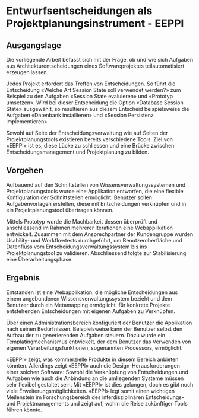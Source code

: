 Entwurfsentscheidungen als Projektplanungsinstrument - EEPPI
============================================================


Ausgangslage
------------

Die vorliegende Arbeit befasst sich mit der Frage,
ob und wie sich Aufgaben aus Architekturentscheidungen eines Softwareprojektes teilautomatisiert erzeugen lassen.

Jedes Projekt erfordert das Treffen von Entscheidungen.
So führt die Entscheidung «Welche Art Session State soll verwendet werden?» zum Beispiel zu den Aufgaben
«Session State evaluieren» und «Prototyp umsetzen».
Wird bei dieser Entscheidung die Option «Database Session State» ausgewählt,
so resultieren aus diesem Entscheid beispielsweise die Aufgaben «Datenbank installieren» und
«Session Persistenz implementieren».

Sowohl auf Seite der Entscheidungsverwaltung wie auf Seiten der Projektplanungstools existieren bereits verschiedene Tools.
Ziel von «EEPPI» ist es, diese Lücke zu schliessen und eine Brücke zwischen Entscheidungsmanagement und Projektplanung zu bilden.


Vorgehen
--------

Aufbauend auf den Schnittstellen von Wissensverwaltungssystemen und Projektplanungstools wurde eine Applikation entworfen,
die eine flexible Konfiguration der Schnittstellen ermöglicht.
Benutzer sollen Aufgabenvorlagen erstellen, diese mit Entscheidungen verknüpfen und in ein Projektplanungstool übertragen können.

Mittels Prototyp wurde die Machbarkeit dessen überprüft
und anschliessend im Rahmen mehrerer Iterationen eine Webapplikation entwickelt.
Zusammen mit dem Ansprechpartner der Kundengruppe wurden Usability- und Workflowtests durchgeführt, um Benutzeroberfläche
und Datenfluss vom Entscheidungsverwaltungssystem bis ins Projektplanungstool zu validieren.
Abschliessend folgte zur Stabilisierung eine Überarbeitungsphase.


Ergebnis
--------

Entstanden ist eine Webapplikation, die mögliche Entscheidungen aus einem angebundenen Wissensverwaltungssystem bezieht
und dem Benutzer durch ein Metamapping ermöglicht, für konkrete Projekte entstehenden Entscheidungen mit eigenen Aufgaben zu Verknüpfen.

Über einen  Administrationsbereich konfiguriert der Benutzer die Applikation nach seinen Bedürfnissen.
Beispielsweise kann der Benutzer selbst den Aufbau der zu generierenden Aufgaben steuern. Dazu wurde ein Templatingmechanismus entwickelt,
der dem Benutzer das Verwenden von eigenen Verarbeitungsfunktionen, sogenannten Processors, ermöglicht.

«EEPPI» zeigt, was kommerzielle Produkte in diesem Bereich anbieten könnten.
Allerdings zeigt «EEPPI» auch die Design-Herausforderungen einer solchen Software:
Sowohl die Verknüpfung von Entscheidungen und Aufgaben wie auch die Anbindung an die umliegenden Systeme müssen sehr flexibel gestaltet sein.
Mit «EEPPI» ist dies gelungen, doch es gibt noch viele Erweiterungsmöglichkeiten.
«EEPPI» legt somit einen wichtigen Meilenstein im Forschungsbereich des interdisziplinären Entscheidungs- und Projektmanagements und
zeigt auf, wohin die Reise zukünftiger Tools führen könnte.
